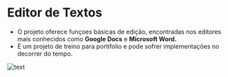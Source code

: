 ﻿# Editor de Textos
 
- O projeto oferece funçoes básicas de edição, encontradas nos editores mais conhecidos como **Google Docs** e **Microsoft Word.**
- É um projeto de treino para portifolio e pode sofrer implementações no decorrer do tempo.

![text](https://user-images.githubusercontent.com/108761793/222576730-598b3d45-8311-480a-82fe-07a74e474a03.png)
